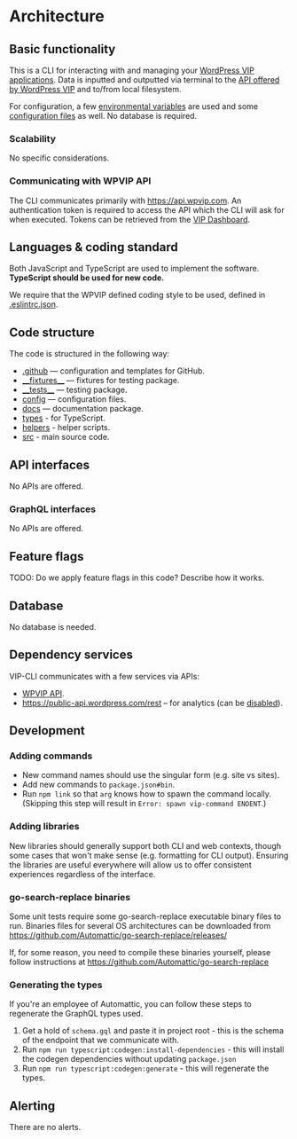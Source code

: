 # Architecture

## Basic functionality

This is a CLI for interacting with and managing your [WordPress VIP applications](https://docs.wpvip.com/technical-references/vip-cli/). Data is inputted and outputted via terminal to the [API offered by WordPress VIP](#communicating-with-wpvip-api) and to/from local filesystem.

For configuration, a few [environmental variables](SETUP.md#environmental-variables) are used and some [configuration files](SETUP.md#configuration-files) as well. No database is required.

### Scalability

No specific considerations.

### Communicating with WPVIP API

The CLI communicates primarily with https://api.wpvip.com. An authentication token is required to access the API which the CLI will ask for when executed. Tokens can be retrieved from the [VIP Dashboard](https://dashboard.wpvip.com/).

## Languages & coding standard

Both JavaScript and TypeScript are used to implement the software. **TypeScript should be used for new code.**

We require that the WPVIP defined coding style to be used, defined in [.eslintrc.json](https://github.com/Automattic/vip-cli/blob/trunk/.eslintrc.json).

## Code structure

The code is structured in the following way:

- [.github](https://github.com/Automattic/vip-service-boilerplate/tree/trunk/.github) — configuration and templates for GitHub.
- [\_\_fixtures\_\_](https://github.com/Automattic/vip-service-boilerplate/tree/trunk/__fixtures__) — fixtures for testing package.
- [\_\_tests\_\_](https://github.com/Automattic/vip-service-boilerplate/tree/trunk/__tests__) — testing package.
- [config](https://github.com/Automattic/vip-service-boilerplate/tree/trunk/config) — configuration files.
- [docs](https://github.com/Automattic/vip-service-boilerplate/tree/trunk/docs) — documentation package.
- [types](https://github.com/Automattic/vip-service-boilerplate/tree/trunk/types) - for TypeScript.
- [helpers](https://github.com/Automattic/vip-service-boilerplate/tree/trunk/helpers) - helper scripts.
- [src](https://github.com/Automattic/vip-service-boilerplate/tree/trunk/src) - main source code.

## API interfaces

No APIs are offered.

### GraphQL interfaces

No APIs are offered.

## Feature flags

TODO: Do we apply feature flags in this code? Describe how it works.

## Database

No database is needed.

## Dependency services

VIP-CLI communicates with a few services via APIs:

- [WPVIP API](#communicating-with-wpvip-api).
- https://public-api.wordpress.com/rest – for analytics (can be [disabled](SETUP.md#analytics)).

## Development 

### Adding commands

- New command names should use the singular form (e.g. site vs sites).
- Add new commands to `package.json#bin`.
- Run `npm link` so that `arg` knows how to spawn the command locally. (Skipping this step will result in `Error: spawn vip-command ENOENT`.)

### Adding libraries

New libraries should generally support both CLI and web contexts, though some cases that won't make sense (e.g. formatting for CLI output). Ensuring the libraries are useful everywhere will allow us to offer consistent experiences regardless of the interface.

### go-search-replace binaries

Some unit tests require some go-search-replace executable binary files to run. Binaries files for
several OS architectures can be downloaded
from https://github.com/Automattic/go-search-replace/releases/

If, for some reason, you need to compile these binaries yourself, please follow instructions
at https://github.com/Automattic/go-search-replace

### Generating the types

If you're an employee of Automattic, you can follow these steps to regenerate the GraphQL types
used.

1. Get a hold of `schema.gql` and paste it in project root - this is the schema of the endpoint that
   we communicate with.
2. Run `npm run typescript:codegen:install-dependencies` - this will install the codegen
   dependencies without updating `package.json`
3. Run `npm run typescript:codegen:generate` - this will regenerate the types.

## Alerting

There are no alerts.
